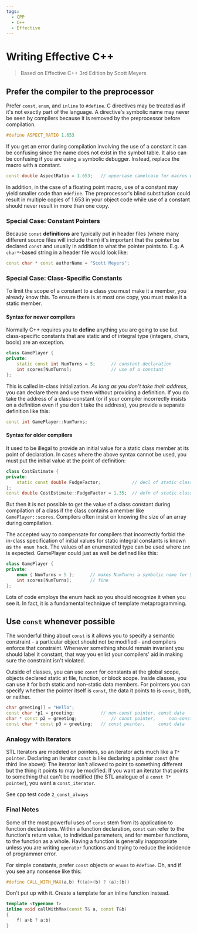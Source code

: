 ```yaml
---
tags:
  - CPP
  - C++
  - Effective
---
```


# Writing Effective C++
> Based on Effective C++ 3rd Edition by Scott Meyers

## Prefer the compiler to the preprocessor

Prefer `const`, `enum`, and `inline` to `#define`. C directives may be treated as if it's not exactly part of the language. A directive's symbolic name may never be seen by compilers because it is removed by the preprocessor before compilation. 

```c++
#define ASPECT_RATIO 1.653
```

If you get an error during compilation involving the use of a constant it can be confusing since the name does not exist in the symbol table. It also can be confusing if you are using a symbolic debugger. Instead, replace the macro with a constant. 

```c++
const double AspectRatio = 1.653; 	// uppercase camelcase for macros usually
```

In addition, in the case of a floating point macro, use of a constant may yield smaller code than `#define`. The preprocessor's blind substitution could result in multiple copies of 1.653 in your object code while use of a constant should never result in more than one copy.

### Special Case: Constant Pointers

Because `const` **definitions** are typically put in header files (where many different source files will include them) it's important that the pointer be declared `const` and usually in addition to what the pointer points to. E.g. A `char*`-based string in a header file would look like:

```c++
const char * const authorName = "Scott Meyers";
```

### Special Case: Class-Specific Constants

To limit the scope of a constant to a class you must make it a member, you already know this. To ensure there is at most one copy, you must make it a static member. 

#### Syntax for newer compilers

Normally C++ requires you to **define** anything you are going to use but class-specific constants that are static and of integral type (integers, chars, bools) are an exception. 

```c++
class GamePlayer {
private:
	static const int NumTurns = 5;		// constant declaration
	int scores[NumTurns];				// use of a constant
};
```

This is called in-class initialization. *As long as you don't take their address*, you can declare them and use them without providing a definition. If you do take the address of a class-constant (or if your compiler incorrectly insists on a definition even if you don't take the address), you provide a separate definition like this:

```c++
const int GamePlayer::NumTurns;
```

#### Syntax for older compilers

It used to be illegal to provide an initial value for a static class member at its point of declaration. In cases where the above syntax cannot be used, you must put the initial value at the point of definition:

```c++
class CostEstimate {
private:
	static const double FudgeFactor;			// decl of static class constant
};
const double CostEstimate::FudgeFactor = 1.35; 	// defn of static class constant
```

But then it is not possible to get the value of a class constant during compilation of a class if the class contains a member like `GamePlayer::scores`. Compilers often insist on knowing the size of an array during compilation.

The accepted way to compensate for compilers that incorrectly forbid the in-class specification of initial values for static integral constants is known as `the enum hack`. The values of an enumerated type can be used where `int` is expected. GamePlayer could just as well be defined like this:

```c++
class GamePlayer {
private:
	enum { NumTurns = 5 };		// makes NumTurns a symbolic name for 5
	int scores[NumTurns];		// fine
};
```

Lots of code employs the enum hack so you should recognize it when you see it. In fact, it is a fundamental technique of template metaprogramming. 

## Use `const` whenever possible

The wonderful thing about `const` is it allows you to specify a semantic constraint - a particular object should not be modified - and compilers enforce that constraint. Whenever something should remain invariant you should label it constant, that way you enlist your compilers' aid in making sure the constraint isn't violated.

Outside of classes, you can use `const` for constants at the global scope, objects declared static at file, function, or block scope. Inside classes, you can use it for both static and non-static data members. For pointers you can specify whether the pointer itself is `const`, the data it points to is `const`, both, or neither.

```c++
char greeting[] = "Hello";
const char *p1 = greeting; 			// non-const pointer, const data
char * const p2 = greeting; 			// const pointer,     non-const data
const char * const p3 = greeting; 	// const pointer,     const data
```

### Analogy with Iterators

STL Iterators are modeled on pointers, so an iterator acts much like a `T* pointer`. Declaring an iterator `const` is like declaring a pointer `const` (the third line above): The iterator isn't allowed to point to something different but the thing it points to may be modified. If you want an iterator that points to something that can't be modified (the STL analogue of a `const T* pointer`), you want a `const_iterator`.

See cpp test code `2_const_always`

### Final Notes

Some of the most powerful uses of `const` stem from its application to function declarations. Within a function declaration, `const` can refer to the function's return value, to individual parameters, and for member functions, to the function as a whole. Having a function is generally inappropriate unless you are writing `operator` functions and trying to reduce the incidence of programmer error. 

For simple constants, prefer `const` objects or `enums` to `#define`. Oh, and if you see any nonsense like this:

```c++
#define CALL_WITH_MAX(a,b) f((a)>(b) ? (a):(b))
```

Don't put up with it. Create a template for an inline function instead.

```c++
template <typename T>
inline void callWithMax(const T& a, const T&b)
{
	f( a>b ? a:b)
}
```
